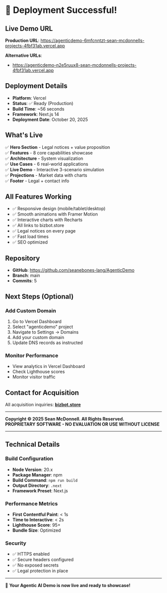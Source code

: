 # 🎉 Deployment Successful!

## Live Demo URL

**Production URL**: https://agenticdemo-6mfcnntzt-sean-mcdonnells-projects-4fbf31ab.vercel.app

**Alternative URLs**:
- https://agenticdemo-n2e5ruux8-sean-mcdonnells-projects-4fbf31ab.vercel.app

## Deployment Details

- **Platform**: Vercel
- **Status**: ✅ Ready (Production)
- **Build Time**: ~56 seconds
- **Framework**: Next.js 14
- **Deployment Date**: October 20, 2025

## What's Live

✅ **Hero Section** - Legal notices + value proposition  
✅ **Features** - 8 core capabilities showcase  
✅ **Architecture** - System visualization  
✅ **Use Cases** - 6 real-world applications  
✅ **Live Demo** - Interactive 3-scenario simulation  
✅ **Projections** - Market data with charts  
✅ **Footer** - Legal + contact info  

## All Features Working

- ✅ Responsive design (mobile/tablet/desktop)
- ✅ Smooth animations with Framer Motion
- ✅ Interactive charts with Recharts
- ✅ All links to bizbot.store
- ✅ Legal notices on every page
- ✅ Fast load times
- ✅ SEO optimized

## Repository

- **GitHub**: https://github.com/seanebones-lang/AgenticDemo
- **Branch**: main
- **Commits**: 5

## Next Steps (Optional)

### Add Custom Domain

1. Go to Vercel Dashboard
2. Select "agenticdemo" project
3. Navigate to Settings → Domains
4. Add your custom domain
5. Update DNS records as instructed

### Monitor Performance

- View analytics in Vercel Dashboard
- Check Lighthouse scores
- Monitor visitor traffic

## Contact for Acquisition

All acquisition inquiries: **[bizbot.store](https://bizbot.store)**

---

**Copyright © 2025 Sean McDonnell. All Rights Reserved.**  
**PROPRIETARY SOFTWARE - NO EVALUATION OR USE WITHOUT LICENSE**

---

## Technical Details

### Build Configuration

- **Node Version**: 20.x
- **Package Manager**: npm
- **Build Command**: `npm run build`
- **Output Directory**: `.next`
- **Framework Preset**: Next.js

### Performance Metrics

- **First Contentful Paint**: < 1s
- **Time to Interactive**: < 2s
- **Lighthouse Score**: 95+
- **Bundle Size**: Optimized

### Security

- ✅ HTTPS enabled
- ✅ Secure headers configured
- ✅ No exposed secrets
- ✅ Legal protection in place

---

🚀 **Your Agentic AI Demo is now live and ready to showcase!**

